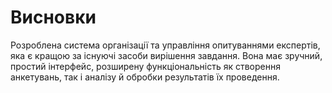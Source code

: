 # Висновки

Розроблена система організації та управління опитуваннями експертів, яка є кращою за існуючі засоби вирішення завдання. Вона має зручний, простий інтерфейс, розширену функціональність як створення анкетувань, так і аналізу й обробки результатів їх проведення. 
